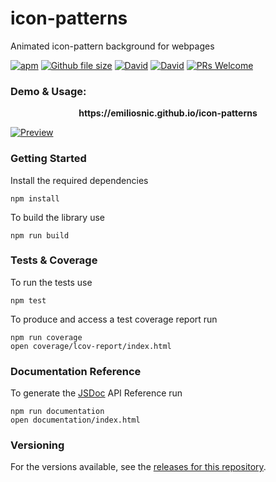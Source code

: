 # icon-patterns

Animated icon-pattern background for webpages

 [![apm](https://img.shields.io/apm/l/vim-mode.svg)]() [![Github file size](https://img.shields.io/github/size/emiliosnic/icon-patterns/src/icon-patterns.min.js.svg)]() [![David](https://img.shields.io/david/emiliosnic/icon-patterns.svg)]() [![David](https://img.shields.io/david/dev/emiliosnic/icon-patterns.svg)]() [![PRs Welcome](https://img.shields.io/badge/PRs-welcome-brightgreen.svg)](http://makeapullrequest.com)

 ### Demo & Usage:  

 <p align="center">
   <b>https://emiliosnic.github.io/icon-patterns</b>

   [![Preview](https://user-images.githubusercontent.com/1907604/31371508-0a697fd0-ad46-11e7-9005-1af0f41d88a6.jpg)](https://emiliosnic.github.io/icon-patterns)
 </p>



### Getting Started

Install the required dependencies
```
npm install
```

To build the library use

```
npm run build
```


### Tests & Coverage

To run the tests use

```
npm test
```
To produce and access a test coverage report run

```
npm run coverage
open coverage/lcov-report/index.html
```


### Documentation Reference

To generate the [JSDoc](http://usejsdoc.org/) API Reference run
```
npm run documentation
open documentation/index.html
```

### Versioning

For the versions available, see the [releases for this repository](https://github.com/emiliosnic/icon-patterns/tags).
